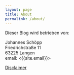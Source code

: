 ```yaml
---
layout: page
title: About
permalink: /about/
---
```


Dieser Blog wird betrieben von:

Johannes Schöpp  
Friedrichstraße 11  
63225 Langen  
email: <{{site.email}}>



[Disclaimer][link]

[link]: {{site.baseurl}}/disclaimer